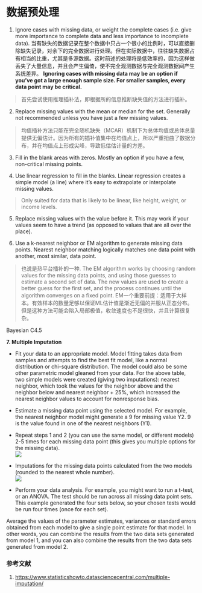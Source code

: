 # 数据预处理

1. Ignore cases with missing data, or weight the complete cases (i.e. give more importance to complete data and less importance to incomplete data). 
当有缺失的数据记录在整个数据中只占一个很小的比例时，可以直接删除缺失记录，对余下的完全数据进行处理。但在实际数据中，往往缺失数据占有相当的比重，尤其是多源数据。这时前述的处理将是低效率的，因为这样做丢失了大量信息，并且会产生偏倚，使不完全观测数据与完全观测数据间产生系统差异。
**Ignoring cases with missing data may be an option if you’ve got a large enough sample size. For smaller samples, every data point may be critical.**  

> 首先尝试使用推理插补法，即根据所的信息推断缺失值的方法进行插补。

2. Replace missing values with the mean or median for the set. Generally not recommended unless you have just a few missing values.   

> 均值插补方法只能在完全随机缺失（MCAR）机制下为总体均值或总体总量提供无偏估计。因为所有的插补值集中在均值点上，所以严重扭曲了数据分布，并在均值点上形成尖峰，导致低估估计量的方差。

3. Fill in the blank areas with zeros. Mostly an option if you have a few, non-critical missing points.

4. Use linear regression to fill in the blanks. Linear regression creates a simple model (a line) where it’s easy to extrapolate or interpolate missing values. 
> Only suited for data that is likely to be linear, like height, weight, or income levels.

5. Replace missing values with the value before it. This may work if your values seem to have a trend (as opposed to values that are all over the place).

6. Use a k-nearest neighbor or EM algorithm to generate missing data points. Nearest neighbor matching logically matches one data point with another, most similar, data point.
> 也说是热平台插补的一种.
The EM algorithm works by choosing random values for the missing data points, and using those guesses to estimate a second set of data. The new values are used to create a better guess for the first set, and the process continues until the algorithm converges on a fixed point.
> EM一个重要前提：适用于大样本。有效样本的数量足够以保证ML估计值是渐近无偏的并服从正态分布。但是这种方法可能会陷入局部极值，收敛速度也不是很快，并且计算很复杂。

Bayesian
C4.5

**7. Multiple Imputation**
* Fit your data to an appropriate model. Model fitting takes data from samples and attempts to find the best fit model, like a normal distribution or chi-square distribution. The model could also be some other parametric model gleaned from your data. For the above table, two simple models were created (giving two imputations): nearest neighbor, which took the values for the neighbor above and the neighbor below and nearest neighbor + 25%, which increased the nearest neighbor values to account for nonresponse bias.
* Estimate a missing data point using the selected model. For example, the nearest neighbor model might generate a 9 for missing value Y2. 9 is the value found in one of the nearest neighbors (Y1).
* Repeat steps 1 and 2 (you can use the same model, or different models) 2-5 times for each missing data point (this gives you multiple options for the missing data).  
![](https://www.statisticshowto.datasciencecentral.com/wp-content/uploads/2017/01/missing-data-2.png)   
* Imputations for the missing data points calculated from the two models (rounded to the nearest whole number).  
![](https://www.statisticshowto.datasciencecentral.com/wp-content/uploads/2017/01/completed-sets.png)   

* Perform your data analysis. For example, you might want to run a t-test, or an ANOVA. The test should be run across all missing data point sets. This example generated the four sets below, so your chosen tests would be run four times (once for each set).


Average the values of the parameter estimates, variances or standard errors obtained from each model to give a single point estimate for that model. In other words, you can combine the results from the two data sets generated from model 1, and you can also combine the results from the two data sets generated from model 2.
### 参考文献  
1. https://www.statisticshowto.datasciencecentral.com/multiple-imputation/
